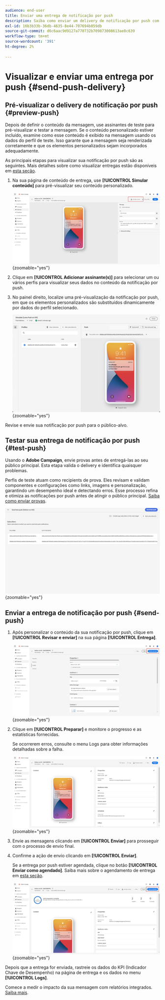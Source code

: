 ```yaml
---
audience: end-user
title: Enviar uma entrega de notificação por push
description: Saiba como enviar um delivery de notificação por push com o Adobe Campaign Web
exl-id: 16b3b33b-36db-4635-8e44-707694b859db
source-git-commit: d6c6aac9d9127a770732b709873008613ae8c639
workflow-type: tm+mt
source-wordcount: '391'
ht-degree: 2%

---
```


# Visualizar e enviar uma entrega por push {#send-push-delivery}

## Pré-visualizar o delivery de notificação por push {#preview-push}

Depois de definir o conteúdo da mensagem, use assinantes de teste para pré-visualizar e testar a mensagem. Se o conteúdo personalizado estiver incluído, examine como esse conteúdo é exibido na mensagem usando os dados do perfil de teste. Isso garante que a mensagem seja renderizada corretamente e que os elementos personalizados sejam incorporados adequadamente.

As principais etapas para visualizar sua notificação por push são as seguintes. Mais detalhes sobre como visualizar entregas estão disponíveis em [esta seção](../preview-test/preview-content.md).

1. Na sua página de conteúdo de entrega, use **[!UICONTROL Simular conteúdo]** para pré-visualizar seu conteúdo personalizado.

   ![Visualização de conteúdo personalizado na página de conteúdo da entrega](assets/push_send_1.png){zoomable="yes"}

1. Clique em **[!UICONTROL Adicionar assinante(s)]** para selecionar um ou vários perfis para visualizar seus dados no conteúdo da notificação por push.

   <!--Once your test subscribers are selected, click **[!UICONTROL Select]**.
    ![](assets/push_send_5.png){zoomable="yes"}-->

1. No painel direito, localize uma pré-visualização da notificação por push, em que os elementos personalizados são substituídos dinamicamente por dados do perfil selecionado.

   ![Painel de visualização que mostra elementos personalizados substituídos por dados de perfil](assets/push_send_7.png){zoomable="yes"}

Revise e envie sua notificação por push para o público-alvo.

## Testar sua entrega de notificação por push {#test-push}

Usando o **Adobe Campaign**, envie provas antes de entregá-las ao seu público principal. Esta etapa valida o delivery e identifica quaisquer problemas.

Perfis de teste atuam como recipients de prova. Eles revisam e validam componentes e configurações como links, imagens e personalização, garantindo um desempenho ideal e detectando erros. Esse processo refina e otimiza as notificações por push antes de atingir o público principal. [Saiba como enviar provas](../preview-test/test-deliveries.md#subscribers).

![Testando a entrega de notificação por push com destinatários de prova](assets/push_send_6.png){zoomable="yes"}

## Enviar a entrega de notificação por push {#send-push}

1. Após personalizar o conteúdo da sua notificação por push, clique em **[!UICONTROL Revisar e enviar]** na sua página **[!UICONTROL Entrega]**.

   ![Botão Revisar e enviar na página de entrega](assets/push_send_2.png){zoomable="yes"}

1. Clique em **[!UICONTROL Preparar]** e monitore o progresso e as estatísticas fornecidas.

   Se ocorrerem erros, consulte o menu Logs para obter informações detalhadas sobre a falha.

   ![Monitorando o progresso da preparação e as estatísticas](assets/push_send_3.png){zoomable="yes"}

1. Envie as mensagens clicando em **[!UICONTROL Enviar]** para prosseguir com o processo de envio final.

1. Confirme a ação de envio clicando em **[!UICONTROL Enviar]**.

   Se a entrega por push estiver agendada, clique no botão **[!UICONTROL Enviar como agendado]**. Saiba mais sobre o agendamento de entrega em [esta seção](../msg/gs-messages.md#schedule-the-delivery-sending).

   ![Botão Enviar como agendado para entrega por push agendada](assets/push_send_4.png){zoomable="yes"}

Depois que a entrega for enviada, rastreie os dados do KPI (Indicador Chave de Desempenho) na página de entrega e os dados no menu **[!UICONTROL Logs]**.

Comece a medir o impacto da sua mensagem com relatórios integrados. [Saiba mais](../reporting/push-report.md).
